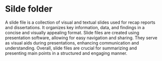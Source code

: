 # Silde folder
A slide file is a collection of visual and textual slides used for recap reports and dissertations. It organizes key information, data, and findings in a concise and visually appealing format. Slide files are created using presentation software, allowing for easy navigation and sharing. They serve as visual aids during presentations, enhancing communication and understanding. Overall, slide files are crucial for summarizing and presenting main points in a structured and engaging manner.
